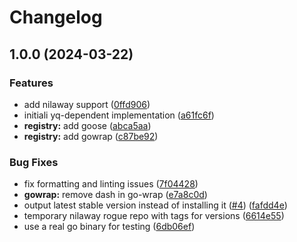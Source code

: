 # Changelog

## 1.0.0 (2024-03-22)


### Features

* add nilaway support ([0ffd906](https://github.com/Slijkhuis/asdf-go-binary/commit/0ffd906d9f08d4635702c7637a029c144ec6b77c))
* initiali yq-dependent implementation ([a61fc6f](https://github.com/Slijkhuis/asdf-go-binary/commit/a61fc6f608c924b9c9a5eb3f78d781b0dddd1c68))
* **registry:** add goose ([abca5aa](https://github.com/Slijkhuis/asdf-go-binary/commit/abca5aac58d7106bfe1e09f923d3105cd002edcc))
* **registry:** add gowrap ([c87be92](https://github.com/Slijkhuis/asdf-go-binary/commit/c87be9296b917df1411d1370459a1ed741f1aad9))


### Bug Fixes

* fix formatting and linting issues ([7f04428](https://github.com/Slijkhuis/asdf-go-binary/commit/7f044281384115067b20ef98e89436ef09d5dae6))
* **gowrap:** remove dash in go-wrap ([e7a8c0d](https://github.com/Slijkhuis/asdf-go-binary/commit/e7a8c0d17d7541416b59c33be7d2512fc51f8b8b))
* output latest stable version instead of installing it ([#4](https://github.com/Slijkhuis/asdf-go-binary/issues/4)) ([fafdd4e](https://github.com/Slijkhuis/asdf-go-binary/commit/fafdd4e8278c463ed97e91cb27be7938db4e6e9e))
* temporary nilaway rogue repo with tags for versions ([6614e55](https://github.com/Slijkhuis/asdf-go-binary/commit/6614e554bd4db9b70ea310000d502c251627bb95))
* use a real go binary for testing ([6db06ef](https://github.com/Slijkhuis/asdf-go-binary/commit/6db06efe868167f50ee49c91d2e5000788a458be))
